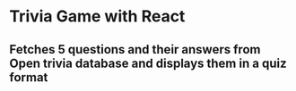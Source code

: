 # Trivia Game with React

## Fetches 5 questions and their answers from Open trivia database and displays them in a quiz format
